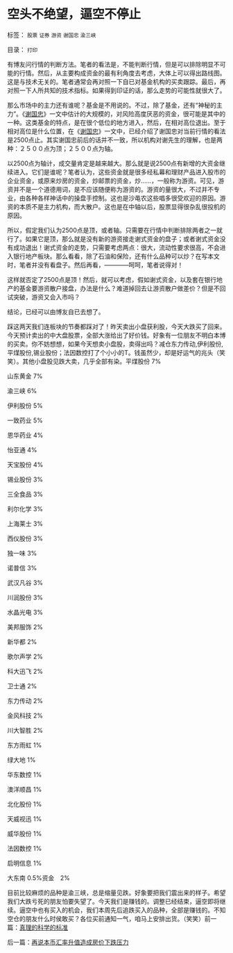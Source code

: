 # 空头不绝望，逼空不停止

标签： `股票` `证券` `游资` `谢国忠` `渝三峡` 

目录： `打印`

有博友问行情的判断方法。笔者的看法是，不能判断行情，但是可以排除明显不可能的行情。然后，从主要构成资金的最有利角度去考虑，大体上可以得出路线图。这是与技术无关的。笔者通常会再对照一下自已对基金机构的买卖跟踪。最后，再对照一下人所共知的技术指标。如果得到印证的话，那么走势的可能性就很大了。

那么市场中的主力还有谁呢？基金是不用说的。不过，除了基金，还有“神秘的主力”。《[谢国忠](../../../2009/4/30/谢国忠的利益，及其预言的2500点行情中轴正在成为现实.md)》一文中估计的大规模的，对风险高度厌恶的资金，很可能是其中的一种。这类基金的特点，是在很个低位的地方进入，然后，在相对高位退出。至于相对高位是什么位置，在《[谢国忠](../../../2009/4/30/谢国忠的利益，及其预言的2500点行情中轴正在成为现实.md)》一文中，已经介绍了谢国忠对当前行情的看法是2500点止。其实谢国忠前后的话并不一致，所以机构对谢先生的理解，也是两种：２５００点为顶；２５００点为轴。

以2500点为轴计，成交量肯定是越来越大。那么就是说2500点有新增的大资金继续进入。它们是谁呢？笔者认为，这些资金就是很多经私幕和理财产品进入股市的企业资金，或原来炒房的资金，炒邮票的资金，炒……，一般称为游资。可见，游资并不是一个道德用词，是不应该随便称为游资的。游资的量很大，不过并不专业，由各种各样神话中的操盘手控制。这也是沙黾农这些唱多很受欢迎的原因。游资的本质不是主力机构，而大散户。这也是在中轴以后，股票显得很杂乱很投机的原因。

所以，假定我们认为2500点是顶，或者轴。只需要在行情中判断排除两者之一就行了。如果它是顶，那么就是没有新的游资接走谢式资金的盘子；或者谢式资金没有成功退出！谢式资金的走势，只需要考虑两点：很大，流动性要求很高，不会进入银行地产板块。那么看看，除了石油和保险，还有什么品种可以炒？在写本文时，笔者并没有看盘子。然后再看，————呵呵，笔者说得对！

这样就否定了2500点是顶！然后，就可以考虑，假如谢式资金，以及套在银行地产的基金要游资散户接盘，办法是什么？难道掉回去让游资散户做差价？但是不回试突破，游资又会入市吗？

结论，已经可以由博友自已去想了。

踩这两天我们连板块的节奏都踩对了！昨天卖出小盘获利股，今天大跌买了回来。今天预计卖出的中大盘股票，全部大涨给出了好价钱。好象有一位朋友不明白本博的买卖。你不妨想想，如果今天想卖小盘股，卖得出吗？减仓东力传动,伊利股份,平煤股份,锡业股份；法因数控打了个小小的T。钱虽然少，却是好运气的兆头（笑笑）。其他小盘股见跌大卖，几乎全部有染。平煤股份 7%

山东黄金 7%

渝三峡 6%

伊利股份 5%

一致药业 5%

恩华药业 4%

怡亚通 4%

天宝股份 4%

锡业股份 3%

三全食品 3%

利尔化学 3%

上海莱士 3%

西仪股份 3%

独一味 3%

诺普信 3%

武汉凡谷 3%

川润股份 3%

水晶光电 3%

美邦服饰 2%

新华都 2%

歌尔声学 2%

科大迅飞 2%

卫士通 2%

东力传动 2%

金风科技 2%

川大智胜 2%

东方雨虹 1%

绿大地 1%

华东数控 1%

澳洋顺昌 1%

北化股份 1%

天威视迅 1%

威华股份 1%

法因数控 1%

启明信息 1%

大东南 0.5%资金　2%

目前比较麻烦的品种是渝三峡，总是缩量见跌。好象要把我们震出来的样子。希望我们大跌亏死的朋友怕要失望了。今天我们是赚钱的。调整已经结束，逼空即将继续。逼空中也有买入的机会，我们本周先后追跌买入的品种，全部是赚钱的。不知空仓的朋友什么时侯敢买？各位买前通知一气，咱马上安排出货。（笑笑）前一篇：[真理的科学的标准](../../../2009/5/6/真理的科学的标准.md)

后一篇：[再说本币汇率升值造成房价下跌压力](../../../2009/5/7/再说本币汇率升值造成房价下跌压力.md)